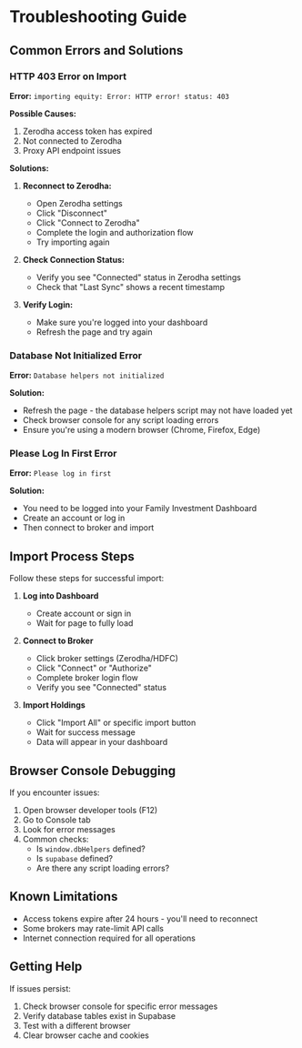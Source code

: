 # Troubleshooting Guide

## Common Errors and Solutions

### HTTP 403 Error on Import

**Error:** `importing equity: Error: HTTP error! status: 403`

**Possible Causes:**
1. Zerodha access token has expired
2. Not connected to Zerodha
3. Proxy API endpoint issues

**Solutions:**

1. **Reconnect to Zerodha:**
   - Open Zerodha settings
   - Click "Disconnect"
   - Click "Connect to Zerodha"
   - Complete the login and authorization flow
   - Try importing again

2. **Check Connection Status:**
   - Verify you see "Connected" status in Zerodha settings
   - Check that "Last Sync" shows a recent timestamp

3. **Verify Login:**
   - Make sure you're logged into your dashboard
   - Refresh the page and try again

### Database Not Initialized Error

**Error:** `Database helpers not initialized`

**Solution:**
- Refresh the page - the database helpers script may not have loaded yet
- Check browser console for any script loading errors
- Ensure you're using a modern browser (Chrome, Firefox, Edge)

### Please Log In First Error

**Error:** `Please log in first`

**Solution:**
- You need to be logged into your Family Investment Dashboard
- Create an account or log in
- Then connect to broker and import

## Import Process Steps

Follow these steps for successful import:

1. **Log into Dashboard**
   - Create account or sign in
   - Wait for page to fully load

2. **Connect to Broker**
   - Click broker settings (Zerodha/HDFC)
   - Click "Connect" or "Authorize"
   - Complete broker login flow
   - Verify you see "Connected" status

3. **Import Holdings**
   - Click "Import All" or specific import button
   - Wait for success message
   - Data will appear in your dashboard

## Browser Console Debugging

If you encounter issues:

1. Open browser developer tools (F12)
2. Go to Console tab
3. Look for error messages
4. Common checks:
   - Is `window.dbHelpers` defined?
   - Is `supabase` defined?
   - Are there any script loading errors?

## Known Limitations

- Access tokens expire after 24 hours - you'll need to reconnect
- Some brokers may rate-limit API calls
- Internet connection required for all operations

## Getting Help

If issues persist:
1. Check browser console for specific error messages
2. Verify database tables exist in Supabase
3. Test with a different browser
4. Clear browser cache and cookies
